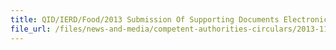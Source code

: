 ```yaml
---
title: QID/IERD/Food/2013 Submission Of Supporting Documents Electronically For TadeNet® Declarations For Import, Export & Transhipment Of Food
file_url: /files/news-and-media/competent-authorities-circulars/2013-11-05-CA.pdf
---
```

